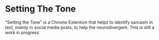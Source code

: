 # Setting The Tone
"Setting the Tone" is a Chrome Extention that helps to identify sarcasm in text, mainly in social media posts, to help the neurodivergent. This is still a work in progress
